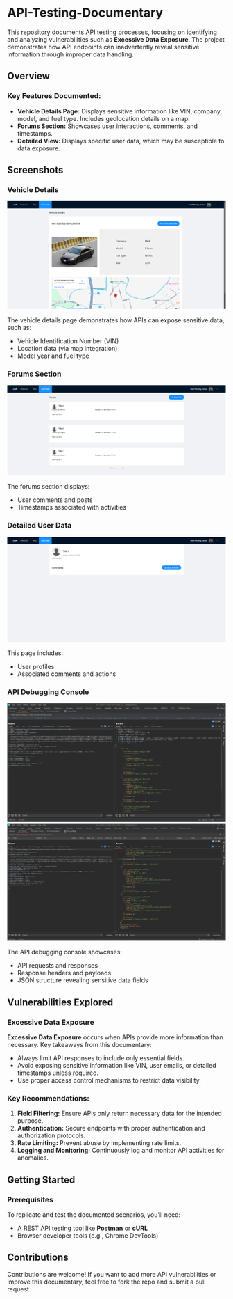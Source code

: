 # API-Testing-Documentary

This repository documents API testing processes, focusing on identifying and analyzing vulnerabilities such as **Excessive Data Exposure**. The project demonstrates how API endpoints can inadvertently reveal sensitive information through improper data handling.

## Overview

### Key Features Documented:
- **Vehicle Details Page:** Displays sensitive information like VIN, company, model, and fuel type. Includes geolocation details on a map.
- **Forums Section:** Showcases user interactions, comments, and timestamps.
- **Detailed View:** Displays specific user data, which may be susceptible to data exposure.

## Screenshots

### Vehicle Details
![Vehicle Details](./Assets/image.png)

The vehicle details page demonstrates how APIs can expose sensitive data, such as:
- Vehicle Identification Number (VIN)
- Location data (via map integration)
- Model year and fuel type

### Forums Section
![Forums](./Assets/image-1.png)

The forums section displays:
- User comments and posts
- Timestamps associated with activities

### Detailed User Data
![User Details](./Assets/image-2.png)

This page includes:
- User profiles
- Associated comments and actions

### API Debugging Console
![API Console](./Assets/image-3.png)
![API Response Details](./Assets/image-4.png)

The API debugging console showcases:
- API requests and responses
- Response headers and payloads
- JSON structure revealing sensitive data fields

## Vulnerabilities Explored

### Excessive Data Exposure
**Excessive Data Exposure** occurs when APIs provide more information than necessary. Key takeaways from this documentary:
- Always limit API responses to include only essential fields.
- Avoid exposing sensitive information like VIN, user emails, or detailed timestamps unless required.
- Use proper access control mechanisms to restrict data visibility.

### Key Recommendations:
1. **Field Filtering:** Ensure APIs only return necessary data for the intended purpose.
2. **Authentication:** Secure endpoints with proper authentication and authorization protocols.
3. **Rate Limiting:** Prevent abuse by implementing rate limits.
4. **Logging and Monitoring:** Continuously log and monitor API activities for anomalies.

## Getting Started

### Prerequisites
To replicate and test the documented scenarios, you'll need:
- A REST API testing tool like **Postman** or **cURL**
- Browser developer tools (e.g., Chrome DevTools)

## Contributions
Contributions are welcome! If you want to add more API vulnerabilities or improve this documentary, feel free to fork the repo and submit a pull request.